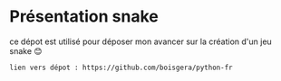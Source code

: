 # Présentation snake
ce dépot est utilisé pour déposer mon avancer sur la création d'un jeu snake 😊

    lien vers dépot : https://github.com/boisgera/python-fr
